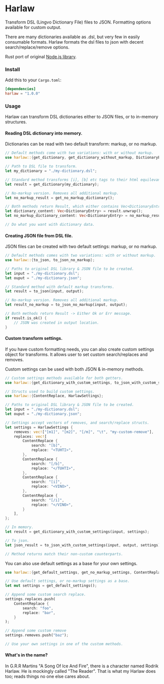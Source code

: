 # Harlaw

Transform DSL (Lingvo Dictionary File) files to JSON. Formatting options available for custom output.

There are many dictionaries available as .dsl, but very few in easily consumable formats. Harlaw formats the dsl files to json with decent search/replace/remove options.

Rust port of original [Node.js library](https://github.com/stscoundrel/harlaw).

### Install

Add this to your `Cargo.toml`:

```toml
[dependencies]
harlaw = "1.0.0"
```

### Usage

Harlaw can transform DSL dictionaries either to JSON files, or to in-memory structures.

#### Reading DSL dictionary into memory.

Dictionaries can be read with two default transform: markup, or no markup.

```rust
// Default methods come with two variations: with or without markup.
use harlaw::{get_dictionary, get_dictionary_without_markup, DictionaryEntry};

// Path to DSL file to transform.
let my_dictionary = "./my-dictionary.dsl";

// Standard method transforms [i], [b] etc tags to their html equilevants <i>, <strong>
let result = get_dictionary(my_dictionary);

// No-markup version. Removes all additional markup.
let no_markup_result = get_no_markup_dictionary();

// Both methods return Result, which either contains Vec<DictionaryEntry> or error message.
let dictionary_content: Vec<DictionaryEntry> = result.unwrap();
let no_markup_dictionary_content: Vec<DictionaryEntry> = no_markup_result.unwrap();

// Do what you want with dictionary data.
```

#### Creating JSON file from DSL file.

JSON files can be created with two default settings: markup, or no markup.

```rust
// Default methods comes with two variations: with or without markup.
use harlaw::{to_json, to_json_no_markup};

// Paths to original DSL library & JSON file to be created.
let input = "./my-dictionary.dsl";
let ouput = "./my-dictionary.json";

// Standard method with default markup transforms.
let result = to_json(input, output);

// No-markup version. Removes all additional markup.
let result_no_markup = to_json_no_markup(input, output);

// Both methods return Result -> Either Ok or Err message.
if result.is_ok() {
    // JSON was created in output location.
}
```

#### Custom transform settings.

If you have custom formatting needs, you can also create custom settings object for transforms. It allows user to set custom search/replaces and removes.

Custom settings can be used with both JSON & in-memory methods.

```rust
// Custom settings methods available for both getters.
use harlaw::{get_dictionary_with_custom_settings, to_json_with_custom_settings};

// Structs used to build custom settings.
use harlaw::{ContentReplace, HarlawSettings};

// Paths to original DSL library & JSON file to be created.
let input = "./my-dictionary.dsl";
let ouput = "./my-dictionary.json";

// Settings accept vectors of removes, and search/replace structs.
let settings = HarlawSettings {
    removes: vec!["[m1]", "[m2]", "[/m]", "\t", "my-custom-remove"],
    replaces: vec![
        ContentReplace {
            search: "[b]",
            replace: "<TUHTI>",
        },
        ContentReplace {
            search: "[/b]",
            replace: "</TUHTI>",
        },
        ContentReplace {
            search: "[i]",
            replace: "<VINO>",
        },
        ContentReplace {
            search: "[/i]",
            replace: "</VINO>",
        }
    ],
};

// In memory.
let result = get_dictionary_with_custom_settings(input, settings);

// To json.
let json_result = to_json_with_custom_settings(input, output, settings);

// Method returns match their non-custom counterparts.
```

You can also use default settings as a base for your own settings.

```rust
use harlaw::{get_default_settings, get_no_markup_settings, ContentReplace};

// Use default settings, or no-markup settings as a base.
let mut settings = get_default_settings();

// Append some custom search replace.
settings.replaces.push(
    ContentReplace {
        search: "foo",
        replace: "bar",
    }
);

// Append some custom remove
settings.removes.push("baz");

// Use your own settings in one of the custom methods.
```


#### What's in the name?

In G.R.R Martins "A Song Of Ice And Fire", there is a character named Rodrik Harlaw. He is mockingly called "The Reader". That is what my Harlaw does too; reads things no one else cares about.
